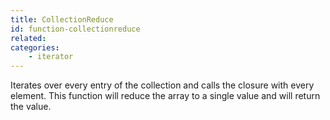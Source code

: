 ```yaml
---
title: CollectionReduce
id: function-collectionreduce
related:
categories:
    - iterator
---
```


Iterates over every entry of the collection and calls the closure with every element.
		This function will reduce the array to a single value and will return the value.